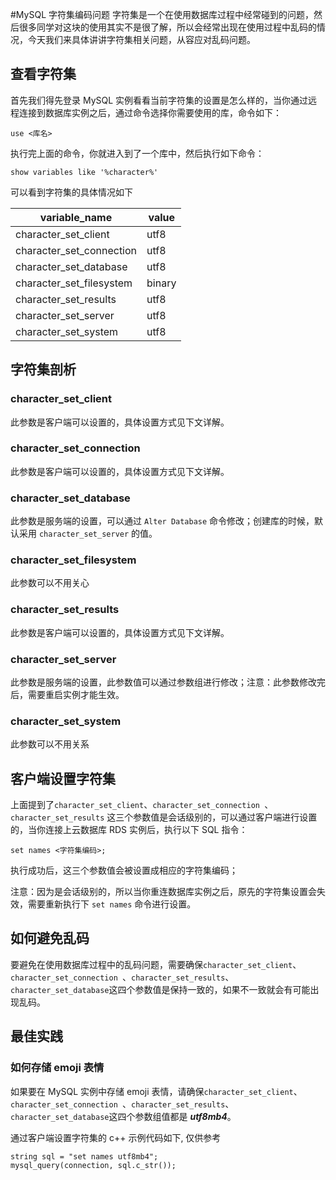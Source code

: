 #MySQL 字符集编码问题
字符集是一个在使用数据库过程中经常碰到的问题，然后很多同学对这块的使用其实不是很了解，所以会经常出现在使用过程中乱码的情况，今天我们来具体讲讲字符集相关问题，从容应对乱码问题。

## 查看字符集
首先我们得先登录 MySQL 实例看看当前字符集的设置是怎么样的，当你通过远程连接到数据库实例之后，通过命令选择你需要使用的库，命令如下：

```
use <库名>
```
执行完上面的命令，你就进入到了一个库中，然后执行如下命令：

```
show variables like '%character%'
```
可以看到字符集的具体情况如下

|variable_name|value|
|---|---|
|character\_set_client|	utf8|
|character\_set_connection|	utf8|
|character\_set_database	|utf8|
|character\_set_filesystem|	binary|
|character\_set_results	|utf8|
|character\_set_server|	utf8|
|character\_set_system	|utf8|

## 字符集剖析
### character\_set_client
此参数是客户端可以设置的，具体设置方式见下文详解。

### character\_set_connection
此参数是客户端可以设置的，具体设置方式见下文详解。

### character\_set_database
此参数是服务端的设置，可以通过 `Alter Database` 命令修改；创建库的时候，默认采用 `character_set_server` 的值。

### character\_set_filesystem
此参数可以不用关心

### character\_set_results
此参数是客户端可以设置的，具体设置方式见下文详解。

### character\_set_server
此参数是服务端的设置，此参数值可以通过参数组进行修改；注意：此参数修改完后，需要重启实例才能生效。

### character\_set_system
此参数可以不用关系

## 客户端设置字符集
上面提到了`character_set_client`、`character_set_connection `、`character_set_results` 这三个参数值是会话级别的，可以通过客户端进行设置的，当你连接上云数据库 RDS 实例后，执行以下 SQL 指令：

```
set names <字符集编码>;
```
执行成功后，这三个参数值会被设置成相应的字符集编码；

注意：因为是会话级别的，所以当你重连数据库实例之后，原先的字符集设置会失效，需要重新执行下 `set names` 命令进行设置。

## 如何避免乱码
要避免在使用数据库过程中的乱码问题，需要确保`character_set_client`、`character_set_connection `、`character_set_results`、`character_set_database`这四个参数值是保持一致的，如果不一致就会有可能出现乱码。

## 最佳实践
### 如何存储 emoji 表情
如果要在 MySQL 实例中存储 emoji 表情，请确保`character_set_client`、`character_set_connection `、`character_set_results`、`character_set_database`这四个参数组值都是 ***utf8mb4***。

通过客户端设置字符集的 c++ 示例代码如下, 仅供参考

```
string sql = "set names utf8mb4";
mysql_query(connection, sql.c_str());
```
